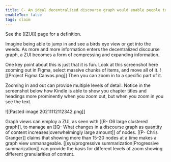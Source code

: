 ```yaml
---
title: C- An ideal decentralized discourse graph would enable people to view information at different levels of granularity through a ZUI
enableToc: false
tags: claim
---
```

See the [[ZUI]] page for a definition.

Imagine being able to jump in and see a birds eye view or get into the weeds. As more and more information enters the decentralized discourse graph, a ZUI becomes a form of compressing and expanding information. 

One key point about this is just that it is fun. Look at this screenshot here zooming out in Figma, select massive chunks of items, and move all of it. ![[Project Figma Canvas.png]] Then you can zoom in to a specific part of it.

Zooming in and out can provide multiple levels of detail. Notice in the screenshot below how Kindle is able to show you chapter titles and headings more prominently when you zoom out, but when you zoom in you see the text. 

![[Pasted image 20211112112342.png]]

Graph views can employ a ZUI, as seen with [[R- G6 large clustered graph]], to manage an [[Q- What changes in a discourse graph as quantity of content increases|overwhelmingly large amount]] of nodes. [[P- Chris Granger]] claims that showing more than 15-20 nodes at a time makes a graph view unmanageable. [[sys/progressive summarization|Progressive summarization]] can provide the basis for different levels of zoom showing different granularities of content.
